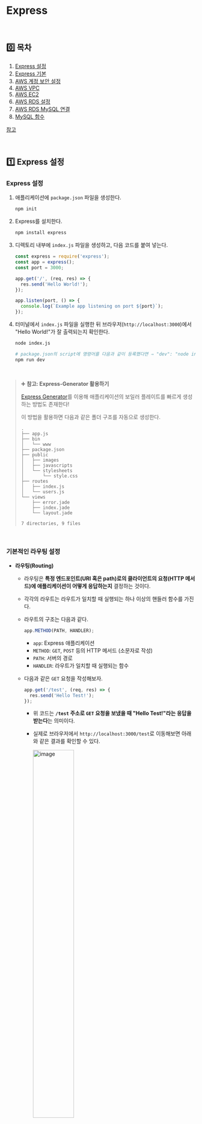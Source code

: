 # Express

<br />

## 0️⃣ 목차

1. [Express 설정](#one-express-설정)
2. [Express 기본](#two-express-기본)
3. [AWS 계정 보안 설정](#three-aws-계정-보안-설정)
4. [AWS VPC](#four-aws-vpc)
5. [AWS EC2](#five-aws-ec2)
6. [AWS RDS 설정](#six-aws-rds-설정)
7. [AWS RDS MySQL 연결](#seven-aws-rds-mysql-연결)
8. [MySQL 함수](#eight-mysql-함수)

[참고](#book-참고)

<br />

## :one: Express 설정

### Express 설정

1. 애플리케이션에 `package.json` 파일을 생성한다.

   ```bash
   npm init
   ```

2. Express를 설치한다.

   ```bash
   npm install express
   ```

3. 디렉토리 내부에 `index.js` 파일을 생성하고, 다음 코드를 붙여 넣는다.

   ```js
   const express = require('express');
   const app = express();
   const port = 3000;

   app.get('/', (req, res) => {
     res.send('Hello World!');
   });

   app.listen(port, () => {
     console.log(`Example app listening on port ${port}`);
   });
   ```

4. 터미널에서 `index.js` 파일을 실행한 뒤 브라우저(`http://localhost:3000`)에서 "Hello World!"가 잘 출력되는지 확인한다.

   ```bash
   node index.js

   # package.json의 script에 명령어를 다음과 같이 등록했다면 ⇒ "dev": "node index.js"
   npm run dev
   ```

<br />

> ➕ **참고: Express-Generator 활용하기**
>
> [Express Generator](https://expressjs.com/en/starter/generator.html)를 이용해 애플리케이션의 보일러 플레이트를 빠르게 생성하는 방법도 존재한다!
>
> 이 방법을 활용하면 다음과 같은 폴더 구조를 자동으로 생성한다.
>
> ```
> .
> ├── app.js
> ├── bin
> │   └── www
> ├── package.json
> ├── public
> │   ├── images
> │   ├── javascripts
> │   └── stylesheets
> │       └── style.css
> ├── routes
> │   ├── index.js
> │   └── users.js
> └── views
>     ├── error.jade
>     ├── index.jade
>     └── layout.jade
>
> 7 directories, 9 files
> ```

<br />

### 기본적인 라우팅 설정

- **라우팅(Routing)**

  - 라우팅은 **특정 엔드포인트(URI 혹은 path)로의 클라이언트의 요청(HTTP 메서드)에 애플리케이션이 어떻게 응답하는지** 결정하는 것이다.
  - 각각의 라우트는 라우트가 일치할 때 실행되는 하나 이상의 핸들러 함수를 가진다.
  - 라우트의 구조는 다음과 같다.

    ```js
    app.METHOD(PATH, HANDLER);
    ```

    - `app`: Express 애플리케이션
    - `METHOD`: `GET`, `POST` 등의 HTTP 메서드 (소문자로 작성)
    - `PATH`: 서버의 경로
    - `HANDLER`: 라우트가 일치할 때 실행되는 함수

  - 다음과 같은 `GET` 요청을 작성해보자.

    ```js
    app.get('/test', (req, res) => {
      res.send('Hello Test!');
    });
    ```

    - 위 코드는 **`/test` 주소로 `GET` 요청을 보냈을 때 "Hello Test!"라는 응답을 받는다**는 의미이다.
    - 실제로 브라우저에서 `http://localhost:3000/test`로 이동해보면 아래와 같은 결과를 확인할 수 있다.

      <img width="50%" alt="image" src="https://github.com/user-attachments/assets/472337ad-135a-4474-bede-6a9fe5a5e044" />

  - `POST` 요청도 작성해보자.

    ```js
    app.post('/test', (req, res) => {
      res.send('Got a POST request');
    });
    ```

    - 위 코드는 **`/test` 주소로 `POST` 요청을 보냈을 때 "Got a POST request"라는 응답을 받는다**는 의미이다.
    - `POST` 요청의 경우 브라우저에서 `request`를 보내기 어렵기 때문에 POSTMAN을 이용해 확인할 수 있다.
   
      <img width="50%" alt="image" src="https://github.com/user-attachments/assets/8493cefa-8fb9-46ad-b482-19e29fdd5746" />

  - `PUT`, `DELETE` 요청도 같은 방법으로 작성할 수 있다.

<br />

## :two: Express 기본

### HTTP GET

- Express의 `get` 메서드에 대한 예시 코드를 살펴보자.

  ```js
  app.get('/', (request, response) => {
    response.send('Hello World!');
  });
  ```

  - `request`: 웹 애플리케이션에서 URL 또는 path로 보내는 모든 정보들을 담고 있다.
  - `response`: 서버에서 보내는 결과값을 담고 있다.

- 테스트를 위해 임의의 데이터 `data`를 생성한 후 `get` 요청의 `response.send()`에 담아보자.

  ```js
  const data = [
    { id: 1, name: 'name-1', note: 'note-1' },
    { id: 2, name: 'name-2', note: 'note-2' },
    { id: 3, name: 'name-3', note: 'note-3' },
  ];

  app.get('/notes', (req, res) => {
    res.send(data);
  });
  ```

  - 브라우저에서 `http://localhost:3000/notes`로 이동해보면 `data`를 확인할 수 있다.

    <img width="50%" alt="image" src="https://github.com/user-attachments/assets/19ea762c-0bd4-4119-939c-a52e641894c8" />

- 이처럼 `get` 메서드는 CRUD 중 **READ**를 위해 사용하는 HTTP 메서드이다.

<br />

### HTTP POST

- `post` 메서드를 사용할 때, URL 또는 path는 보통 `get` 메서드와 동일한 URL 또는 path를 사용한다.
- 성공적으로 POST 되었다면, "요청이 성공적이었으며 그 결과로 새로운 리소스가 생성되었음"을 알리기 위해 **`201`** Status Code를 전송한다.

  ```js
  app.post('/notes', (req, res) => {
    res.sendStatus(201);
  });
  ```

  - 일반적으로 성공 응답을 위해 `200`번대 Status Code를 사용하며, 성공적인 POST 요청 또는 일부 PUT 요청 이후 `201`번 Status Code를 전송한다.
  - GET 요청 이후 "성공적으로 리소스를 불러와서 메시지 바디에 전송됨"을 알리기 위해 `200`번 Status Code를 전송한다.
  - 각 요청이 성공한 후 다음과 같이 Status Code와 응답을 보내주는 것을 확인할 수 있다.

    |**GET 요청에 대한 응답**|**POST 요청에 대한 응답**|
    |:---:|:---:|
    |<img alt="image" src="https://github.com/user-attachments/assets/a2c63794-1d59-461d-ba96-2e52fe063062" />|<img alt="image" src="https://github.com/user-attachments/assets/d2cfbf4a-841f-466c-ab33-50b0c18557bf" />|

	<br />

> [!IMPORTANT]
>
> **[공식문서 - HTTP Response Status Code](https://developer.mozilla.org/ko/docs/Web/HTTP/Reference/Status)**

<br />

- POST 요청은 일반적으로 `JSON` 형태의 `body`와 함께 전송된다.

  - `request.body`를 확인하기 위해 다음의 코드를 추가하고 POST 요청을 보내보자.

    ```js
    app.post('/notes', (req, res) => {
      console.log(req.body);
      res.sendStatus(201);
    });
    ```

  - POSTMAN에서 `body`에 새로운 데이터를 담아 POST 요청을 보내면, `201` Status Code와 함께 `log`가 생성되는 것을 확인할 수 있다.

    |**POST 요청**|**POST 요청에 대한 `log`**|
    |:---:|:---|
    |<img width="500" alt="image" src="https://github.com/user-attachments/assets/f4534f39-bc33-442b-912d-bece803d5506" />|<img width="300" alt="image" src="https://github.com/user-attachments/assets/925a086b-e8c4-48f8-8440-82e49f870ce6" />|

  - 하지만 아직은 전송한 `body`의 내용이 아니라 `undefined`가 뜨는 상황이다.

    - `index.js` 코드의 최상단에 **`json` 형태의 `body` 데이터를 활용할 수 있도록 하는 미들웨어를 추가**해야 한다.

      ```js
      app.use(express.json());
      ```

    - 미들웨어를 사용하고 다시 한 번 POST 요청을 보내면 결과값을 잘 확인할 수 있다.

  		<img width="30%" alt="image" src="https://github.com/user-attachments/assets/b2526e80-f65a-4231-95e2-9dd11f481a18" />

<br />

- 마지막으로, POST 요청을 보낸 데이터를 `data` 배열에 추가한다.

  ```js
  app.post('/notes', (req, res) => {
    console.log(req.body);
    data.push(req.body);
    res.sendStatus(201);
  });
  ```

  - 다시 한 번 GET 요청을 보내보면, 기존 `data` 배열에 새로운 객체가 추가된 것을 확인할 수 있다.

    <img width="50%" alt="image" src="https://github.com/user-attachments/assets/12a7e91e-ac31-4e70-84d2-96f117766162" />

<br />

- 추가적으로 POST 요청을 `URL Encoded` 형태로 전송할 수도 있는데, 현재 이렇게 POST 요청을 보내면 처음 `json` 데이터와 마찬가지로 `undefined`가 나타날 것이다.

  - 마찬가지로 `index.js` 코드의 최상단에 **`json` 형태의 `URL Encoded` 형태의 데이터를 활용할 수 있도록 하는 미들웨어를 추가**해야 한다.

    ```js
    app.use(express.urlencoded({ extended: true }));
    ```

<br />

### 미들웨어

- `/notes`로 GET 요청을 보내기 전에 다음과 같이 `get` 메서드의 두 번째 인수로 미들웨어를 추가해보자.

  ```js
  app.get(
    '/notes',
    (req, res) => {
      console.log('Middleware test');
    },
    (req, res) => {
      res.send(data);
    }
  );
  ```

- `http://localhost:3000/notes`로 이동해보면 아래 사진처럼 계속해서 로딩이 발생하는 것을 확인할 수 있다.

  <img width="50%" alt="image" src="https://github.com/user-attachments/assets/2c22de3c-c399-49c0-b063-854d65c5c862" />

  - 코드의 미들웨어를 테스트하는 부분에서 다음 콜백 함수로 넘어가지 않고 대기 중이기 때문이다!

- 이를 해결하기 위해 미들웨어 함수의 세 번째 인수로 `next`를 넘겨준 후 실행한다.

  ```js
  app.get(
    '/notes',
    (req, res, next) => {
      console.log('Middleware test');
      next();
    },
    (req, res) => {
      res.send(data);
    }
  );
  ```

- 미들웨어를 여러 개 추가할 수도 있고, `index.js`의 최상단에 추가할 수도 있다.

  ```js
  app.use((req, res, next) => {
    console.log('Middleware test 0');
    next();
  });
  ```

  <br />

### Routing의 기본

- **[참고] Route path의 string pattern**

  - `ab?cd`: 이 패턴은 `?` 앞의 문자가 있어도 되고 없어도 됨을 의미한다. ⇒ `acd` 또는 `abcd`가 가능하다.

    ```js
    app.get('/ab?cd', (req, res) => {
      res.send('ab?cd');
    });
    ```

  - `ab+cd`: 이 패턴은 `+` 앞의 문자를 여러 개 사용할 수 있음을 의미한다. ⇒ `abcd`, `abbcd`, `abbbcd` 등이 가능하다.

    ```js
    app.get('/ab+cd', (req, res) => {
      res.send('ab+cd');
    });
    ```

  - `ab*cd`: 이 패턴은 `*` 자리에 어떤 문자든 올 수 있음을 의미한다. ⇒ `abcd`, `abxcd`, `abRANDOMcd`, `ab123cd` 등이 가능하다.

    ```js
    app.get('/ab*cd', (req, res) => {
      res.send('ab*cd');
    });
    ```

<br />

- **Path Parameters**

  - Route 경로에 `:`을 사용하면 해당 경로에 있는 데이터를 지정한 변수명으로 받아올 수 있다.

    ```js
    Route path: /users/:userId/books/:bookId
    Request URL: http://localhost:3000/users/34/books/8989
    req.params: { "userId": "34", "bookId": "8989" }

    app.get('/users/:userId/books/:bookId', (req, res) => {
      res.send(req.params)
    })
    ```

    - 위의 예시에서는 `:userId` 자리에 있는 `34`를 `userId`에, `:bookId` 자리에 있는 `8989`를 `bookId`에 저장하며, 이를 `req.params`로 가져올 수 있다.

    - 중간에 `-`이나 `.`이 있다면 이를 기준으로 변수에 저장해 `req.params`로 가져올 수 있다.

      ```js
      Route path: /flights/:from-:to
      Request URL: http://localhost:3000/flights/LAX-SFO
      req.params: { "from": "LAX", "to": "SFO" }

      Route path: /plantae/:genus.:species
      Request URL: http://localhost:3000/plantae/Prunus.persica
      req.params: { "genus": "Prunus", "species": "persica" }
      ```

  - 이를 실제로 적용해보자. `/note/:noteId`로 `get` 요청을 보내는 코드를 작성한다.

    ```js
    app.get('/note/:noteId', (req, res) => {
      console.log(req.params);
      res.sendStatus(200);
    });
    ```

    - `http://localhost:3000/note/1`로 이동해보면 다음과 같이 `log`에 `req.params`가 담기는 것을 확인할 수 있다.

      <img width="30%" alt="image" src="https://github.com/user-attachments/assets/3764ed33-f070-4d67-b538-51dfd278b70f" />

  - 해당 `noteId`를 이용해 데이터를 불러오는 코드로 확장할 수 있다.

    - Route parameters는 `string` 형태로 저장되므로 `Number` 형태로 형변환을 진행한다.

      ```js
      app.get('/note/:noteId', (req, res) => {
		  console.log(req.params);
		  const item = data.find((item) => item.id === Number(req.params.noteId));
		  res.send(item);
		});
      ```

    - `http://localhost:3000/note/1`로 이동해보면 다음과 같이 1번 데이터 응답이 잘 도착한 것을 확인할 수 있다.

		<img width="50%" alt="image" src="https://github.com/user-attachments/assets/a1546cf9-9435-4cba-8e49-6e2af23d1e62" />

<br />

### Query Parameter

- URL 뒤에 물음표(`?`)와 함께 붙는 키-값(Key-Value) 쌍이다. 특정한 조건을 적용하고 싶을 때 사용하며, 여러 개의 Key-Value 쌍을 and 기호(&)로 구분하여 나타낸다.

```
ex) https://trifly.vercel.app/ticket-result?originLocationCode=ICN&destinationLocationCode=FUK&departureDate=2025-06-21&returnDate=2025-06-23&adults=1&nonStop=true&currencyCode=KRW
```

- HTTP의 GET, DELETE 요청에서 사용하고, 주로 유일 값을 식별하기 위한 용도가 아니라 다음과 같이 옵션을 주는 경우 사용한다.

  - 데이터 필터링
  - 데이터 정렬
  - 데이터 수 조절 (페이지네이션)
  - 검색 등

- Query Parameter를 잘 받아오는지 확인하기 위해 다음과 같이 간단한 `get` 메서드를 작성한다.

  ```js
  app.get('/note', (req, res) => {
    console.log(req.query);
    res.send('OK Query');
  });
  ```

  - 브라우저에서 `http://localhost:3000/note?id=1&name=name-1`로 이동하면 `log`에서 다음과 같이 query parameter를 잘 받아오는 것을 확인할 수 있다.

    |**GET 요청** |**Query Parameter 확인**|
    |:---:|:---:|
    |<img width="500" alt="image" src="https://github.com/user-attachments/assets/18405bd6-9966-44e2-992c-5979d3c778bd" />|<img width="300" alt="image" src="https://github.com/user-attachments/assets/5e626bec-4a00-4eba-903a-64086f2c82b9" />|

  - 이어서 Query Parameter를 이용해 원하는 데이터만 받아올 수 있도록 코드를 수정한다.

    ```js
    app.get('/note', (req, res) => {
      console.log(req.query);
      const { id } = req.query;

      if (!id) res.send({});
      const item = data.filter((item) => item.id === Number(id));
      res.send(item);
    });
    ```

    - 브라우저에서 `http://localhost:3000/note?id=1`로 이동하면 다음과 같이 `id`가 `1`인 데이터만 잘 불러오는 것을 확인할 수 있다.

      <img width="50%" alt="image" src="https://github.com/user-attachments/assets/2ab3cc21-c344-400a-ac24-01a3e720cb39" />

<br />

### HTTP PUT, PATCH

- PUT과 PATCH 모두 업데이트를 위해 사용하는 HTTP 메서드이다.

  - PUT 메서드는 새로운 리소스를 생성하거나(Create), 대상 리소스를 나타내는 데이터를 대체(Update)한다. POST 메서드와의 차이점은 **멱등성**을 가진다는 것이다. 멱등성이란 동일한 요청을 한 번 보내는 것과 여러 번 연속으로 보내는 것이 같은 효과를 지니고, 서버의 상태도 동일하게 남는 것을 의미한다. 따라서 PUT 요청을 여러 번 반복해서 보내도 서버의 상태는 동일하다.

    - 성공적인 응답은 `200`번 대 Status Code로 확인할 수 있는데,

      - 대상 리소스를 나타내는 데이터가 없고 PUT 요청이 성공적으로 하나를 새로 생성한 경우 `201 Created` 응답을 전송한다.
      - 대상 리소스를 나타내는 데이터가 있고, PUT 요청이 성공적으로 수정한 경우 `200(OK)` 또는 `204(No Content)` 응답을 전송한다.

  - PATCH 메서드는 리소스를 부분적으로 수정(Update)한다. PUT 메서드는 문서 전체의 완전한 교체만을 허용하는 반면, PATCH 메서드는 멱등성을 가지지 않아 동일한 요청이 다른 리소스에게 부수 효과를 일으킬 수도 있다.

    - 성공적인 응답은 `200`번 대 Status Code로 확인할 수 있는데,

      - 응답이 유의미한 데이터를 포함한다면 업데이트 된 데이터를 출력하며 `200(OK)`를 전송한다.
      - 응답이 유의미한 데이터를 포함하지 않는다면 `204(No Content)`를 전송한다.

- 데이터를 `request.body`로 받아 데이터를 업데이트하는 `put` 메서드를 작성해보자.

  ```js
  app.put('/note', (req, res) => {
    const { id, note, name } = req.body;

    if (!id) res.sendStatus(400);
    if (!note) res.sendStatus(400);
    if (!name) res.sendStatus(400);

    // 1. Array.findIndex를 이용해 같은 id 값을 찾는다.
    const index = data.findIndex((item) => item.id === id);

    // 2. 찾은 id 값을 이용해 원하는 데이터를 변경한다.
    data[index].note = note;
    console.log(data);
    res.sendStatus(204);
  });
  ```

  - `id`가 `2`인 데이터의 `note` 값을 업데이트 후 PUT 요청을 보내면 다음과 같이 데이터가 업데이트 되는 것을 확인할 수 있다.

    |**PUT 요청**|**GET 요청**|
    |:---:|:---:|
    |<img width="1249" alt="image" src="https://github.com/user-attachments/assets/b85aad87-b229-4766-80ea-268314b93832" />|<img width="50%" alt="image" src="https://github.com/user-attachments/assets/c98b5e93-76de-40f8-9d32-8a21df196ed1" />|

<br />

### HTTP DELETE

- DELETE는 지정한 리소스를 삭제하는 HTTP 메서드이다.

  - 성공적인 응답은 `200`번 대 Status Code를 사용하는데,

    - 성공적으로 삭제할 것 같으나 아직 실행하지 않은 경우 `202(Accepted)`를 전송한다.
    - 응답이 유의미한 데이터를 포함하지 않는다면 `204(No Content)`를 전송한다.
    - 응답이 유의미한 데이터를 포함한다면 삭제 이후의 데이터를 출력하며 `200(OK)`를 전송한다.

  - DELETE 메서드의 경우 주로 Path Parameter를 사용해 해당 데이터를 삭제한다.

- Path Parameter를 받아 해당 데이터를 삭제하는 `delete` 메서드를 작성해보자.

  ```js
  app.delete('/note/:noteId', (req, res) => {
    const noteId = Number(req.params.noteId);
    const index = data.findIndex((item) => item.id === noteId);

    // 찾는 데이터가 없다면 404 응답
    if (index === -1) res.sendStatus(404);

    // data 배열에서 데이터를 삭제하고 삭제한 배열을 반환
    const deletedItem = data.splice(index, 1)[0];
    console.log(deletedItem);

    res.sendStatus(204);
  });
  ```

  - Path Parameter에 입력한 `noteId` 값을 입력 후 DELETE 요청을 보내면 해당 데이터가 삭제되는 것을 확인할 수 있다.

    |**DELETE 요청**|**GET 요청**|
    |:---:|:---:|
    |<img alt="image" src="https://github.com/user-attachments/assets/a001ae1b-8300-41f9-bded-188c00b72572" />|<img alt="image" src="https://github.com/user-attachments/assets/20c57b82-c2b5-4956-8d4d-9c17df6bd5a2" />|

  - 이미 삭제된 데이터에 대해 다시 DELETE 요청을 보내면 `404 Not Found` 응답을 전송한다.
 
    <img width="50%" alt="image" src="https://github.com/user-attachments/assets/06449afc-1ff1-412a-a29f-ad0e2cf22235" />

  - 개발하다보면 삭제된 데이터도 필요한 경우가 있다. 이럴 때는 삭제된 데이터도 `response`에 담아서 `200` Status Code와 함께 전송할 수 있다.

    ```js
    app.delete('/note/:noteId', (req, res) => {
      const noteId = Number(req.params.noteId);
      const index = data.findIndex((item) => item.id === noteId);

      // 찾는 데이터가 없다면 404 응답
      if (index === -1) res.sendStatus(404);

      // data 배열에서 데이터를 삭제하고 삭제한 배열을 반환
      const deletedItem = data.splice(index, 1)[0];
      console.log(deletedItem);

      res.status(200).json({
        message: 'Deleted Successfully!',
        deletedItem,
      });
    });
    ```

    - DELETE 호출 시 다음과 같이 삭제된 데이터도 `deletedItem`의 Value에 담아 보내주는 것을 확인할 수 있다.

      <img width="50%" alt="image" src="https://github.com/user-attachments/assets/7a2cbce1-a1dd-4df9-811c-373110ce2dc0" />

<br />

## :three: AWS 계정 보안 설정

AWS 계정 보안은 신중해야 한다. 국내에도 AWS 해킹으로 몇 억이 청구된 사례가 많은 만큼 항상 보안에 철저하게 주의해야 한다.

### 루트 계정 보안 강화

- 루트 계정은 AWS에 가입할 때 처음 생성되는 계정으로 모든 AWS 서비스 및 리소스에 대한 액세스 권한을 가진다. 루트 계정에 액세스할 수 있는 사용자가 있으면 AWS 리소스는 물론 비즈니스에도 상당한 피해를 줄 수 있으므로 루트 계정을 보호하는 것이 중요하다.

- **MFA 계정 생성**

  - MFA(Multi-Factor Authentication)는 AWS 계정에 보안 계층을 추가한다. MFA가 활성화된 경우 계정에 액세스하려면 암호 외에 고유한 코드를 제공해야 한다.

<br />

## :four: AWS VPC

### VPC

- VPC는 Virtual Private Cloud의 약자로, 자체 데이터 센터에서 운영하는 기존 네트워크와 아주 유사한 Amazon의 **가상 네트워크**이다.

  - EC2만 생성한다면 EC2 서버에 접속하기 위해 AWS 콘솔을 이용해야만 할 것이다.
  - Public(외부)에서 EC2에 접속할 수 있도록 하기 위해 VPC를 사용하고, 같은 VPC 내에 RDS도 구축하여 EC2와 RDS 간의 통신이 가능하도록 할 수 있다.

  <img width="50%" alt="image" src="https://github.com/user-attachments/assets/897017b0-4634-47b1-9053-22cd03eb22ca" />

- VPC 생성

  - AWS 콘솔에서 VPC 메뉴로 접속한 후 VPC를 생성한다. `vpc-ec2-rds`라는 이름의 VPC를 생성해보자. 다른 설정은 기본값으로 설정한다.

    <img width="50%" alt="image" src="https://github.com/user-attachments/assets/db0ea368-fa37-40bd-9a59-c6f2c892ada5" />

  - 만약 VPC가 EC2나 RDS와 연결된 상태라면 삭제가 불가능하다.

<br />

## :five: AWS EC2

### EC2 생성

- AWS 콘솔에서 EC2 메뉴로 접속하여 EC2를 생성한다.

  <img width="50%" alt="image" src="https://github.com/user-attachments/assets/42757d6f-4ce2-4fd6-afe4-532b020c9da0" />

  - ubuntu 24.04 버전을 사용하며 인스턴스는 t2.micro 유형으로 생성한다.
  - 키 페어는 RSA 유형의 `.pem` 형식으로 생성한다.

    <img width="50%" alt="image" src="https://github.com/user-attachments/assets/9f228e93-eebc-4aea-beed-580e34905781" />

  - 네트워크 설정에서 위에서 생성한 VPC를 선택하고, Public Subnet을 설정한 후 퍼블릭 IP 자동 할당을 활성화한다.

    <img width="50%" alt="image" src="https://github.com/user-attachments/assets/6759a4ed-ad02-452c-8338-74ef196e9e2e" />

  - 나머지 설정은 기본값으로 설정한다.

<br />

### EC2 Node 설치

- AWS 콘솔의 **EC2 인스턴스 연결** 탭을 이용해 인스턴스에 접속한다.

  <img width="50%" alt="image" src="https://github.com/user-attachments/assets/6007e433-c1fc-4a8b-ae87-257928bc104d" />

- `apt update`를 먼저 진행한다.

  ```bash
  sudo apt update
  ```

- 이어서 `curl`을 설치한다.

  ```bash
  sudo apt install curl
  ```

- `nvm`(노드 버전 관리자)을 설치한다. \*\*참고: [Node.js 공식문서](https://nodejs.org/en/download)

  ```bash
  curl -o- https://raw.githubusercontent.com/nvm-sh/nvm/v0.40.3/install.sh | bash
  ```

- `nvm`을 활성화한다.

  ```bash
  . ~/.nvm/nvm.sh
  ```

- LTS 버전의 `nvm`을 설치한다.

  ```bash
  nvm install --lts
  ```

- Node.js가 잘 설치 되었는지 확인한다.

  ```bash
  node -v       // v22.16.0 (2025.06.15 현재)
  nvm current   // v22.16.0 (2025.06.15 현재)
  ```

<br />

### EC2 Express 설치

- [Express Generator]()를 이용해 Express를 설치한다. **폴더이름**은 해당 폴더 내에 Express 설치하도록 설정하는 것인데, 옵션으로 필수는 아니다.

  ```bash
  npx express-generator [폴더이름]
  ```

- 다음과 같이 test 폴더 내부에 잘 설치가 된 것을 확인할 수 있다.

  <img width="50%" alt="image" src="https://github.com/user-attachments/assets/359293b8-401e-4f2a-a172-6b53515325f2" />

- 이제 test 폴더 내부로 이동해 기본적인 npm 패키지들을 설치한다.

  ```bash
  cd test
  npm install
  ```

- 이제 서버에 접속하기 위해 포트를 열어주어야 한다. EC2의 Security 탭에서 인바운드 규칙의 보안 그룹을 선택한 후 인바운드 규칙을 수정해야 한다.

  <img width="50%" alt="image" src="https://github.com/user-attachments/assets/e58bcc3d-7ecb-4c51-b5d5-6aff91f2a7ff" />

- 서버를 실행하고 EC2의 퍼블릭 주소로 이동한 후 기본 설정된 `3000`번 포트로 이동하면 다음과 같이 잘 접속되는 것을 확인할 수 있다.

  ```bash
  npm start
  ```

  <img width="50%" alt="image" src="https://github.com/user-attachments/assets/b3717f3f-f15f-4295-95d5-c5c38ad027ab" />

<br />

## :six: AWS RDS 설정

### AWS AuroraDB 설정

- AWS Aurora는 트래픽이 몰리는 시간에 따라 자동으로 확장/축소가 가능한 데이터베이스이다.
- 일반 MySQL이 감당할 수 있는 트래픽보다 더 많은 트래픽을 효율적으로 관리할 수 있다.
- 트래픽이 항상 일정하다면 MySQL을 사용하는 것이 유리하다.

<br />

### AWS RDS Subnet 설정

- AWS 콘솔의 RDS 탭으로 이동하여 서브넷 그룹을 생성한다.

  <img width="50%" alt="image" src="https://github.com/user-attachments/assets/89a40660-18fc-415c-9d54-e2740925a047" />

- VPC의 퍼블릭 서브넷 두 개를 RDS의 서브넷 그룹에 추가한다.

  <img width="50%" alt="image" src="https://github.com/user-attachments/assets/22cb920d-0355-4d4a-adf8-0fef1ceafa6c" />

<br />

### AWS RDS 설정

- MySQL 데이터베이스를 생성한다.

  - **표준 생성** 방식을 선택하고 **MySQL 엔진**을 선택한다. 템플릿은 **프리티어**를 활용한다.
  - 데이터베이스를 퍼블릭에서 접속할 예정이므로 **EC2 컴퓨팅 리소스에 연결 안 함**을 선택하며 VPC와 DB 서브넷 그룹은 위에서 생성한 서브넷 그룹을 지정한다.
  - 데이터베이스 이름을 지정하지 않으면 데이터베이스를 생성하지 않는다고 하니 이름을 지정한다.
  - 나머지는 기본 설정을 유지한다.

  |                                               **엔진 옵션**                                               |                                                **템플릿**                                                 |
  | :-------------------------------------------------------------------------------------------------------: | :-------------------------------------------------------------------------------------------------------: |
  | <img alt="image" src="https://github.com/user-attachments/assets/c49922bb-7da8-46af-81f5-6decdd162f36" /> | <img alt="image" src="https://github.com/user-attachments/assets/e73057ff-e98e-4efd-a289-7a3fcc880be8" /> |
  |                                           **퍼블릭 연결 설정**                                            |                                               **추가 구성**                                               |
  | <img alt="image" src="https://github.com/user-attachments/assets/9265d5cb-7a4a-4add-898c-bf32afc7da01" /> | <img alt="image" src="https://github.com/user-attachments/assets/1f008f36-daf9-41dd-b084-4020eafaa59e" /> |

<br />

### AWS RDS Inbound Rule 설정

- 데이터베이스를 생성했지만 접속이 불가하다면 VPC의 보안 그룹으로 이동하여 인바운드 규칙을 **모든 트래픽**, **Anywhere-IPv4**로 설정해야 한다.

  <img width="50%" alt="image" src="https://github.com/user-attachments/assets/2e62bd14-e0b6-418f-968e-e38f8aca66ec" />

<br />

## :seven: AWS RDS MySQL 연결

### MySQL2 설치

- 새로운 디렉토리를 하나 생성한 후 Express와 MySQL2를 설치한다.

  ```bash
  npm install express
  npm install mysql2
  ```

<br />

> [!NOTE]
>
> [공식문서 - MySQL2](https://sidorares.github.io/node-mysql2/docs)

<br />

- MySQL2의 [`createPool`](https://sidorares.github.io/node-mysql2/docs#using-connection-pools)을 사용하여 데이터베이스를 연결한다.

  - 공식문서에서 제공하는 `pool` 객체 생성 방식을 복사한 후 다음과 같이 설정을 추가한다.

    - `host`: AWS RDS의 엔드포인트
    - `user`: AWS RDS에 설정한 username
    - `password`: AWS RDS에 설정한 password
    - `port`: 3306

    <br />

    <img width="50%" alt="image" src="https://github.com/user-attachments/assets/cc415ab4-d054-437c-ae2d-b7fa363ada23" />

<br />

### AWS RDS 데이터베이스 만들기

- `pool.query` 메서드를 사용하여 데이터베이스에 접속한다. 간단하게 데이터베이스의 `rows`만 확인할 수 있는 코드를 작성해보자.

  - `rows`는 데이터베이스의 조회 결과를 의미한다.

  <br />

  ```js
  pool.query(`SHOW DATABASES`, function (err, rows, fields) {
  	// Connection is automatically released when query resolves
  	console.log(rows);
  });
  ```

  - 데이터베이스에 접속에 성공한다면 다음과 같이 설정한 AWS 콘솔에서 추가한 `db_notes`가 뜨는 것을 확인할 수 있다.

    <img width="30%" alt="image" src="https://github.com/user-attachments/assets/44099b3f-3295-4d10-a099-126ce78d4d03" />

- 다음과 같이 `db_test`라는 이름으로 데이터베이스를 생성할 수도 있다.

  ```js
  pool.query(`CREATE DATABASE db_test`, function (err, rows, fields) {
  	// Connection is automatically released when query resolves
  	console.log(rows);
  });
  ```

  <img width="30%" alt="image" src="https://github.com/user-attachments/assets/614d9a17-411e-4ccd-bf7c-88549d52f4d1" />

- `createPool` 내부에서 `database` 값을 지정하면 해당 데이터베이스를 사용할 수 있다.

  ```js
  const pool = mysql.createPool({
  	host: process.env.MYSQL_RDS_ENDPOINT,
  	user: process.env.MYSQL_RDS_USERNAME,
  	password: process.env.MYSQL_RDS_PASSWORD,
  	port: 3306,
  	database: 'db_test',
  });
  ```

<br />

### AWS RDS 테이블 설정

- 데이터베이스의 테이블을 생성한다. 다음과 같은 쿼리문을 활용하여 `notes`라는 테이블을 생성하고 id는 uuid로 설정한다.

  ```js
  pool.query(
  	`CREATE TABLE notes (
    uuid BINARY(16) DEFAULT (UUID_TO_BIN(UUID(),1)) PRIMARY KEY,
    title VARCHAR(255) NOT NULL,
    contents TEXT NOT NULL,
    created TIMESTAMP NOT NULL DEFAULT NOW()
  );`,
  	function (err, rows, fields) {
  		// Connection is automatically released when query resolves
  		console.log(rows);
  	}
  );

  pool.query(`SHOW TABLES`, function (err, rows, fields) {
  	console.log(rows);
  });
  ```

  - 다음과 같이 테이블이 잘 생성된 것을 확인할 수 있다.

    <img width="30%" alt="image" src="https://github.com/user-attachments/assets/087cb142-6515-4c5a-9157-65aca7231d69" />

- 다음으로 테이블에 데이터를 추가해보자. 다음과 같은 쿼리문을 활용하여 `notes` 테이블에 두 개의 데이터를 저장한다.

  ```js
  pool.query(
  	`INSERT INTO notes (title, contents)
    VALUES 
    ('My First Note', 'A note about something'),
    ('My Second Note', 'A note about something else');`,
  	function (err, rows, fields) {
  		console.log(rows);
  	}
  );

  pool.query(`SELECT * FROM notes`, function (err, rows, fields) {
  	console.log(rows);
  });
  ```

  - 다음과 같이 데이터가 잘 생성된 것을 확인할 수 있다.

    <img width="50%" alt="image" src="https://github.com/user-attachments/assets/1a949ad5-9e06-4556-bf17-b9ed345cbc7a" />

<br />

### Primary Key로 UUID를 설정하는 이유

- Primary Key는 보통 integer 형식으로, `FOR INCREMENT` 속성을 적용하여 생성한다. 하지만 이 방법은 안전하지 않을 수 있다. 예를 들어 URL에 `/data/1`, `/data/2`, `/data/3` 형태로 불러온다고 가정하면 다음과 같은 문제점이 있을 수 있다.

  - 몇 번 인덱스까지 있는지 파악하기 쉽다.
  - PUT이나 DELETE 메서드를 이용해 누구든지 수정 또는 삭제를 할 수 있을지도 몰라 보안상의 위험이 존재한다.
  - Primary Key가 다른 테이블과 중복될 가능성이 높다.

- UUID는 36바이트를 사용하기 때문에 속도도 느리고 메모리 사용도 커서 비효율적이라서 UUID를 16바이트 정도로 줄여 이 문제를 해결할 수 있을 것이다.

<br />

## :eight: MySQL 함수

### SELECT 함수

- 데이터베이스의 테이블에서 데이터를 가져오기 위한 함수를 작성한다.  

   - UUID의 경우 Buffer를 이용해서 가져오기 때문에 `BIN_TO_UUID(uuid, true)` 메서드를 이용해 변경해주어야 한다.

   <br />
   
   ```js
   function getNotes() {
     pool.query(
       `SELECT BIN_TO_UUID(uuid, true) AS uuid, title, contents, created FROM notes`,
       function (err, rows, fields) {
         console.log(rows);
       }
     );
   }
   
   getNotes();
   ```

   - 함수 실행 결과는 다음과 같다.

      <img width="30%" alt="image" src="https://github.com/user-attachments/assets/daa8b25e-edd6-4173-a203-d105ecbb2bd2" />

   <br />
   
   > **`BINARY(16)`**
   >
   > - `BINARY(16)` 데이터 타입은 16바이트 크기의 고정 길이 이진 데이터, 주로 UUID를 저장하기 위해 사용된다.
   > - UUID는 문자열 형태로 저장될 때 36바이트(32자 + 4개의 하이픈)을 차지하기 때문에 `BINARY(16)`으로 저장하면 16바이트만 사용하므로 저장공간을 절약할 수 있다.
   >
   >    - UUID 예시: `1fc454e5-b9f6-4d55-b783-5987fe76cb45`
   >
   > - MySQL에서는 `UUID_TO_BIN()` 함수를 사용해 UUID 문자열을 `BINARY(16)`으로 변환하고, `BIN_TO_UUID()` 함수를 사용해 `BINARY(16)`을 UUID 문자열로 변환할 수 있다.

<br />

## :book: 참고

- [Express.js 공식문서](https://expressjs.com/)
- [MFA 인증](https://aws.amazon.com/ko/blogs/tech/all-for-mfa-in-aws-environment/)
